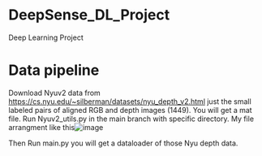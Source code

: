 # DeepSense_DL_Project
Deep Learning Project


# Data pipeline
Download Nyuv2 data from https://cs.nyu.edu/~silberman/datasets/nyu_depth_v2.html just the small labeled pairs of aligned RGB and depth images (1449). You will get a mat file. Run Nyuv2_utils.py in the main branch with specific directory.
My file arrangment like this![image](https://user-images.githubusercontent.com/103913831/164450753-4bdd6d0b-2bb2-4e55-a8ee-1204c9fdf7bd.png)

Then Run main.py you will get a dataloader of those Nyu depth data.
